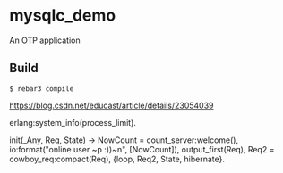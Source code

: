 mysqlc_demo
=====

An OTP application

Build
-----

    $ rebar3 compile

https://blog.csdn.net/educast/article/details/23054039


erlang:system_info(process_limit).

init(_Any, Req, State) -> NowCount = count_server:welcome(),
io:format("online user ~p :))~n", [NowCount]),
output_first(Req),
Req2 = cowboy_req:compact(Req),
{loop, Req2, State, hibernate}.

